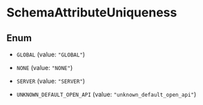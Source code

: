 

# SchemaAttributeUniqueness

## Enum


* `GLOBAL` (value: `"GLOBAL"`)

* `NONE` (value: `"NONE"`)

* `SERVER` (value: `"SERVER"`)

* `UNKNOWN_DEFAULT_OPEN_API` (value: `"unknown_default_open_api"`)



